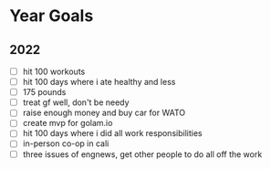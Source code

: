 # Year Goals
## 2022
- [ ] hit 100 workouts
- [ ] hit 100 days where i ate healthy and less
- [ ] 175 pounds
- [ ] treat gf well, don't be needy
- [ ] raise enough money and buy car for WATO
- [ ] create mvp for golam.io
- [ ] hit 100 days where i did all work responsibilities
- [ ] in-person co-op in cali
- [ ] three issues of engnews, get other people to do all off the work
